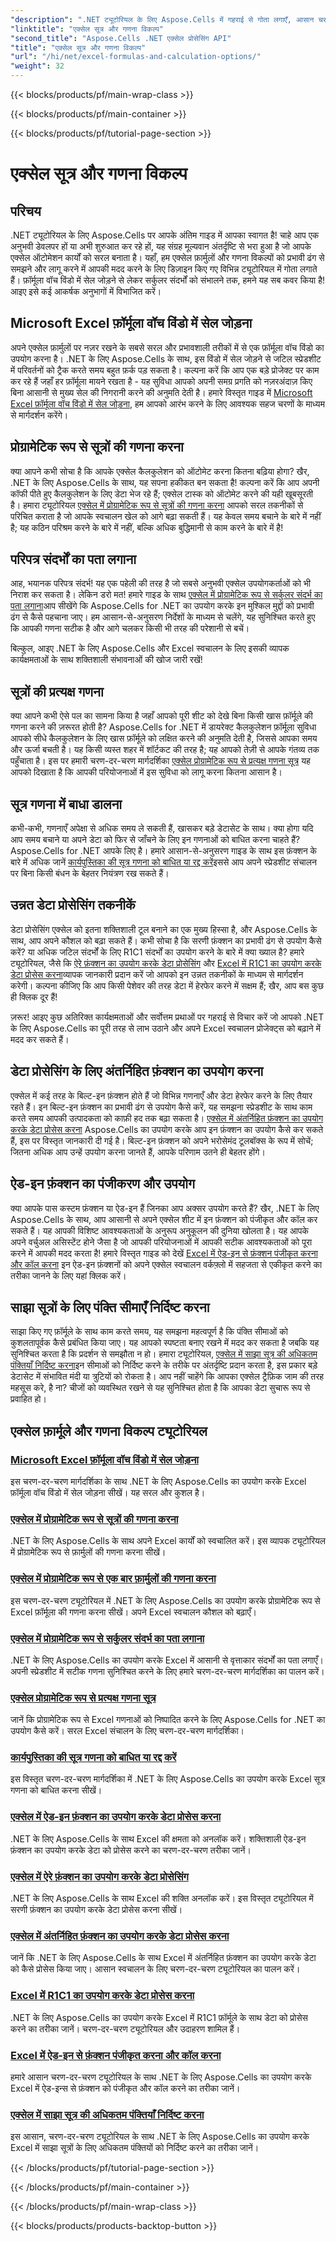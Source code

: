```yaml
---
"description": ".NET ट्यूटोरियल के लिए Aspose.Cells में गहराई से गोता लगाएँ, आसान चरणों में आवश्यक एक्सेल फ़ार्मुलों और गणनाओं को कवर करें।"
"linktitle": "एक्सेल सूत्र और गणना विकल्प"
"second_title": "Aspose.Cells .NET एक्सेल प्रोसेसिंग API"
"title": "एक्सेल सूत्र और गणना विकल्प"
"url": "/hi/net/excel-formulas-and-calculation-options/"
"weight": 32
---
```


{{< blocks/products/pf/main-wrap-class >}}

{{< blocks/products/pf/main-container >}}

{{< blocks/products/pf/tutorial-page-section >}}

# एक्सेल सूत्र और गणना विकल्प

## परिचय

.NET ट्यूटोरियल के लिए Aspose.Cells पर आपके अंतिम गाइड में आपका स्वागत है! चाहे आप एक अनुभवी डेवलपर हों या अभी शुरुआत कर रहे हों, यह संग्रह मूल्यवान अंतर्दृष्टि से भरा हुआ है जो आपके एक्सेल ऑटोमेशन कार्यों को सरल बनाता है। यहाँ, हम एक्सेल फ़ार्मुलों और गणना विकल्पों को प्रभावी ढंग से समझने और लागू करने में आपकी मदद करने के लिए डिज़ाइन किए गए विभिन्न ट्यूटोरियल में गोता लगाते हैं। फ़ॉर्मूला वॉच विंडो में सेल जोड़ने से लेकर सर्कुलर संदर्भों को संभालने तक, हमने यह सब कवर किया है! आइए इसे कई आकर्षक अनुभागों में विभाजित करें।

## Microsoft Excel फ़ॉर्मूला वॉच विंडो में सेल जोड़ना  
अपने एक्सेल फ़ार्मुलों पर नज़र रखने के सबसे सरल और प्रभावशाली तरीकों में से एक फ़ॉर्मूला वॉच विंडो का उपयोग करना है। .NET के लिए Aspose.Cells के साथ, इस विंडो में सेल जोड़ने से जटिल स्प्रेडशीट में परिवर्तनों को ट्रैक करते समय बहुत फ़र्क पड़ सकता है। कल्पना करें कि आप एक बड़े प्रोजेक्ट पर काम कर रहे हैं जहाँ हर फ़ॉर्मूला मायने रखता है - यह सुविधा आपको अपनी समग्र प्रगति को नज़रअंदाज़ किए बिना आसानी से मुख्य सेल की निगरानी करने की अनुमति देती है। हमारे विस्तृत गाइड में [Microsoft Excel फ़ॉर्मूला वॉच विंडो में सेल जोड़ना](./adding-cells-to-microsoft-excel-formula-watch-window/), हम आपको आरंभ करने के लिए आवश्यक सहज चरणों के माध्यम से मार्गदर्शन करेंगे।

## प्रोग्रामेटिक रूप से सूत्रों की गणना करना  
क्या आपने कभी सोचा है कि आपके एक्सेल कैलकुलेशन को ऑटोमेट करना कितना बढ़िया होगा? खैर, .NET के लिए Aspose.Cells के साथ, यह सपना हकीकत बन सकता है! कल्पना करें कि आप अपनी कॉफी पीते हुए कैलकुलेशन के लिए डेटा भेज रहे हैं; एक्सेल टास्क को ऑटोमेट करने की यही खूबसूरती है। हमारा ट्यूटोरियल [एक्सेल में प्रोग्रामेटिक रूप से सूत्रों की गणना करना](./calculating-formulas/) आपको सरल तकनीकों से परिचित कराता है जो आपके स्वचालन खेल को आगे बढ़ा सकती हैं। यह केवल समय बचाने के बारे में नहीं है; यह कठिन परिश्रम करने के बारे में नहीं, बल्कि अधिक बुद्धिमानी से काम करने के बारे में है!

## परिपत्र संदर्भों का पता लगाना  
आह, भयानक परिपत्र संदर्भ! यह एक पहेली की तरह है जो सबसे अनुभवी एक्सेल उपयोगकर्ताओं को भी निराश कर सकता है। लेकिन डरो मत! हमारे गाइड के साथ [एक्सेल में प्रोग्रामेटिक रूप से सर्कुलर संदर्भ का पता लगाना](./detecting-circular-reference/)आप सीखेंगे कि Aspose.Cells for .NET का उपयोग करके इन मुश्किल मुद्दों को प्रभावी ढंग से कैसे पहचाना जाए। हम आसान-से-अनुसरण निर्देशों के माध्यम से चलेंगे, यह सुनिश्चित करते हुए कि आपकी गणना सटीक है और आगे चलकर किसी भी तरह की परेशानी से बचें।

बिल्कुल, आइए .NET के लिए Aspose.Cells और Excel स्वचालन के लिए इसकी व्यापक कार्यक्षमताओं के साथ शक्तिशाली संभावनाओं की खोज जारी रखें!

## सूत्रों की प्रत्यक्ष गणना  
क्या आपने कभी ऐसे पल का सामना किया है जहाँ आपको पूरी शीट को देखे बिना किसी खास फ़ॉर्मूले की गणना करने की ज़रूरत होती है? Aspose.Cells for .NET में डायरेक्ट कैलकुलेशन फ़ॉर्मूला सुविधा आपको सीधे कैलकुलेशन के लिए खास फ़ॉर्मूले को लक्षित करने की अनुमति देती है, जिससे आपका समय और ऊर्जा बचती है। यह किसी व्यस्त शहर में शॉर्टकट की तरह है; यह आपको तेज़ी से आपके गंतव्य तक पहुँचाता है। इस पर हमारी चरण-दर-चरण मार्गदर्शिका [एक्सेल प्रोग्रामेटिक रूप से प्रत्यक्ष गणना सूत्र](./direct-calculation-formula/) यह आपको दिखाता है कि आपकी परियोजनाओं में इस सुविधा को लागू करना कितना आसान है।

## सूत्र गणना में बाधा डालना  
कभी-कभी, गणनाएँ अपेक्षा से अधिक समय ले सकती हैं, खासकर बड़े डेटासेट के साथ। क्या होगा यदि आप समय बचाने या अपने डेटा को फिर से जाँचने के लिए इन गणनाओं को बाधित करना चाहते हैं? Aspose.Cells for .NET आपके लिए है। हमारे आसान-से-अनुसरण गाइड के साथ इस फ़ंक्शन के बारे में अधिक जानें [कार्यपुस्तिका की सूत्र गणना को बाधित या रद्द करें](./interrupt-or-cancel-formula-calculation-of-workbook/)इससे आप अपने स्प्रेडशीट संचालन पर बिना किसी बंधन के बेहतर नियंत्रण रख सकते हैं।

## उन्नत डेटा प्रोसेसिंग तकनीकें  
डेटा प्रोसेसिंग एक्सेल को इतना शक्तिशाली टूल बनाने का एक मुख्य हिस्सा है, और Aspose.Cells के साथ, आप अपने कौशल को बढ़ा सकते हैं। कभी सोचा है कि सरणी फ़ंक्शन का प्रभावी ढंग से उपयोग कैसे करें? या अधिक जटिल संदर्भों के लिए R1C1 संदर्भों का उपयोग करने के बारे में क्या ख्याल है? हमारे ट्यूटोरियल, जैसे कि [ऐरे फ़ंक्शन का उपयोग करके डेटा प्रोसेसिंग](./processing-data-using-array-function/) और [Excel में R1C1 का उपयोग करके डेटा प्रोसेस करना](./processing-data-using-r1c1/)व्यापक जानकारी प्रदान करें जो आपको इन उन्नत तकनीकों के माध्यम से मार्गदर्शन करेगी। कल्पना कीजिए कि आप किसी पेशेवर की तरह डेटा में हेरफेर करने में सक्षम हैं; खैर, आप बस कुछ ही क्लिक दूर हैं!

ज़रूर! आइए कुछ अतिरिक्त कार्यक्षमताओं और सर्वोत्तम प्रथाओं पर गहराई से विचार करें जो आपको .NET के लिए Aspose.Cells का पूरी तरह से लाभ उठाने और अपने Excel स्वचालन प्रोजेक्ट्स को बढ़ाने में मदद कर सकते हैं।

## डेटा प्रोसेसिंग के लिए अंतर्निहित फ़ंक्शन का उपयोग करना  
एक्सेल में कई तरह के बिल्ट-इन फ़ंक्शन होते हैं जो विभिन्न गणनाएँ और डेटा हेरफेर करने के लिए तैयार रहते हैं। इन बिल्ट-इन फ़ंक्शन का प्रभावी ढंग से उपयोग कैसे करें, यह समझना स्प्रेडशीट के साथ काम करते समय आपकी उत्पादकता को काफ़ी हद तक बढ़ा सकता है। [एक्सेल में अंतर्निहित फ़ंक्शन का उपयोग करके डेटा प्रोसेस करना](./processing-data-using-built-in-functions/) Aspose.Cells का उपयोग करके आप इन फ़ंक्शन का उपयोग कैसे कर सकते हैं, इस पर विस्तृत जानकारी दी गई है। बिल्ट-इन फ़ंक्शन को अपने भरोसेमंद टूलबॉक्स के रूप में सोचें; जितना अधिक आप उन्हें उपयोग करना जानते हैं, आपके परिणाम उतने ही बेहतर होंगे।

## ऐड-इन फ़ंक्शन का पंजीकरण और उपयोग  
क्या आपके पास कस्टम फ़ंक्शन या ऐड-इन हैं जिनका आप अक्सर उपयोग करते हैं? खैर, .NET के लिए Aspose.Cells के साथ, आप आसानी से अपने एक्सेल शीट में इन फ़ंक्शन को पंजीकृत और कॉल कर सकते हैं। यह आपकी विशिष्ट आवश्यकताओं के अनुरूप अनुकूलन की दुनिया खोलता है। यह आपके अपने वर्चुअल असिस्टेंट होने जैसा है जो आपकी परियोजनाओं में आपकी सटीक आवश्यकताओं को पूरा करने में आपकी मदद करता है! हमारे विस्तृत गाइड को देखें [Excel में ऐड-इन से फ़ंक्शन पंजीकृत करना और कॉल करना](./registering-and-calling-function-from-add-in/) इन ऐड-इन फ़ंक्शनों को अपने एक्सेल स्वचालन वर्कफ़्लो में सहजता से एकीकृत करने का तरीका जानने के लिए यहां क्लिक करें।

## साझा सूत्रों के लिए पंक्ति सीमाएँ निर्दिष्ट करना  
साझा किए गए फ़ॉर्मूले के साथ काम करते समय, यह समझना महत्वपूर्ण है कि पंक्ति सीमाओं को कुशलतापूर्वक कैसे प्रबंधित किया जाए। यह आपको स्पष्टता बनाए रखने में मदद कर सकता है जबकि यह सुनिश्चित करता है कि प्रदर्शन से समझौता न हो। हमारा ट्यूटोरियल, [एक्सेल में साझा सूत्र की अधिकतम पंक्तियाँ निर्दिष्ट करना](./specifying-maximum-rows-of-shared-formula/)इन सीमाओं को निर्दिष्ट करने के तरीके पर अंतर्दृष्टि प्रदान करता है, इस प्रकार बड़े डेटासेट में संभावित मंदी या त्रुटियों को रोकता है। आप नहीं चाहेंगे कि आपका एक्सेल ट्रैफ़िक जाम की तरह महसूस करे, है ना? चीजों को व्यवस्थित रखने से यह सुनिश्चित होता है कि आपका डेटा सुचारू रूप से प्रवाहित हो।

## एक्सेल फ़ार्मूले और गणना विकल्प ट्यूटोरियल
### [Microsoft Excel फ़ॉर्मूला वॉच विंडो में सेल जोड़ना](./adding-cells-to-microsoft-excel-formula-watch-window/)
इस चरण-दर-चरण मार्गदर्शिका के साथ .NET के लिए Aspose.Cells का उपयोग करके Excel फ़ॉर्मूला वॉच विंडो में सेल जोड़ना सीखें। यह सरल और कुशल है।
### [एक्सेल में प्रोग्रामेटिक रूप से सूत्रों की गणना करना](./calculating-formulas/)
.NET के लिए Aspose.Cells के साथ अपने Excel कार्यों को स्वचालित करें। इस व्यापक ट्यूटोरियल में प्रोग्रामेटिक रूप से फ़ार्मुलों की गणना करना सीखें।
### [एक्सेल में प्रोग्रामेटिक रूप से एक बार फ़ार्मुलों की गणना करना](./calculating-formulas-once/)
इस चरण-दर-चरण ट्यूटोरियल में .NET के लिए Aspose.Cells का उपयोग करके प्रोग्रामेटिक रूप से Excel फ़ॉर्मूला की गणना करना सीखें। अपने Excel स्वचालन कौशल को बढ़ाएँ।
### [एक्सेल में प्रोग्रामेटिक रूप से सर्कुलर संदर्भ का पता लगाना](./detecting-circular-reference/)
.NET के लिए Aspose.Cells का उपयोग करके Excel में आसानी से वृत्ताकार संदर्भों का पता लगाएँ। अपनी स्प्रेडशीट में सटीक गणना सुनिश्चित करने के लिए हमारे चरण-दर-चरण मार्गदर्शिका का पालन करें।
### [एक्सेल प्रोग्रामेटिक रूप से प्रत्यक्ष गणना सूत्र](./direct-calculation-formula/)
जानें कि प्रोग्रामेटिक रूप से Excel गणनाओं को निष्पादित करने के लिए Aspose.Cells for .NET का उपयोग कैसे करें। सरल Excel संचालन के लिए चरण-दर-चरण मार्गदर्शिका।
### [कार्यपुस्तिका की सूत्र गणना को बाधित या रद्द करें](./interrupt-or-cancel-formula-calculation-of-workbook/)
इस विस्तृत चरण-दर-चरण मार्गदर्शिका में .NET के लिए Aspose.Cells का उपयोग करके Excel सूत्र गणना को बाधित करना सीखें।
### [एक्सेल में ऐड-इन फ़ंक्शन का उपयोग करके डेटा प्रोसेस करना](./processing-data-using-add-in-function/)
.NET के लिए Aspose.Cells के साथ Excel की क्षमता को अनलॉक करें। शक्तिशाली ऐड-इन फ़ंक्शन का उपयोग करके डेटा को प्रोसेस करने का चरण-दर-चरण तरीका जानें।
### [एक्सेल में ऐरे फ़ंक्शन का उपयोग करके डेटा प्रोसेसिंग](./processing-data-using-array-function/)
.NET के लिए Aspose.Cells के साथ Excel की शक्ति अनलॉक करें। इस विस्तृत ट्यूटोरियल में सरणी फ़ंक्शन का उपयोग करके डेटा प्रोसेस करना सीखें।
### [एक्सेल में अंतर्निहित फ़ंक्शन का उपयोग करके डेटा प्रोसेस करना](./processing-data-using-built-in-functions/)
जानें कि .NET के लिए Aspose.Cells के साथ Excel में अंतर्निहित फ़ंक्शन का उपयोग करके डेटा को कैसे प्रोसेस किया जाए। आसान स्वचालन के लिए चरण-दर-चरण ट्यूटोरियल का पालन करें।
### [Excel में R1C1 का उपयोग करके डेटा प्रोसेस करना](./processing-data-using-r1c1/)
.NET के लिए Aspose.Cells का उपयोग करके Excel में R1C1 फ़ॉर्मूले के साथ डेटा को प्रोसेस करने का तरीका जानें। चरण-दर-चरण ट्यूटोरियल और उदाहरण शामिल हैं।
### [Excel में ऐड-इन से फ़ंक्शन पंजीकृत करना और कॉल करना](./registering-and-calling-function-from-add-in/)
हमारे आसान चरण-दर-चरण ट्यूटोरियल के साथ .NET के लिए Aspose.Cells का उपयोग करके Excel में ऐड-इन्स से फ़ंक्शन को पंजीकृत और कॉल करने का तरीका जानें।
### [एक्सेल में साझा सूत्र की अधिकतम पंक्तियाँ निर्दिष्ट करना](./specifying-maximum-rows-of-shared-formula/)
इस आसान, चरण-दर-चरण ट्यूटोरियल के साथ .NET के लिए Aspose.Cells का उपयोग करके Excel में साझा सूत्रों के लिए अधिकतम पंक्तियों को निर्दिष्ट करने का तरीका जानें।

{{< /blocks/products/pf/tutorial-page-section >}}

{{< /blocks/products/pf/main-container >}}

{{< /blocks/products/pf/main-wrap-class >}}

{{< blocks/products/products-backtop-button >}}
